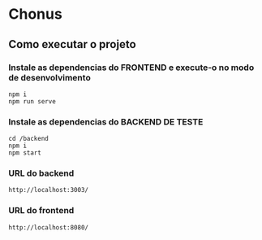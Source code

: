 # Chonus

## Como executar o projeto

### Instale as dependencias do FRONTEND  e execute-o no modo de desenvolvimento
```
npm i
npm run serve
```

### Instale as dependencias do BACKEND DE TESTE
```
cd /backend
npm i
npm start
```

### URL do backend
```
http://localhost:3003/
```
### URL do frontend
```
http://localhost:8080/
```

<!-- ### Compiles and minifies for production
```
npm run build
```

### Lints and fixes files
```
npm run lint
```

### Customize configuration
See [Configuration Reference](https://cli.vuejs.org/config/). -->
